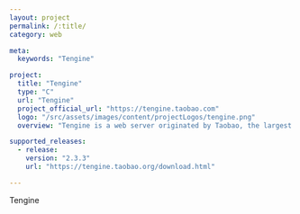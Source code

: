 ```yaml
---
layout: project
permalink: /:title/
category: web

meta:
  keywords: "Tengine"

project:
  title: "Tengine"
  type: "C"
  url: "Tengine"
  project_official_url: "https://tengine.taobao.com"
  logo: "/src/assets/images/content/projectLogos/tengine.png"
  overview: "Tengine is a web server originated by Taobao, the largest e-commerce website in Asia. It is based on the Nginx HTTP server and has many advanced features."

supported_releases:
  - release:
    version: "2.3.3"
    url: "https://tengine.taobao.org/download.html"

---
```


<p>Tengine</p>
